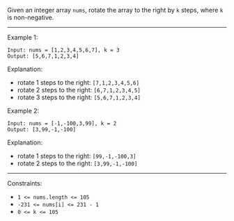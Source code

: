 Given an integer array `nums`, rotate the array to the right by `k` steps, where `k` is non-negative.

---

Example 1:
```
Input: nums = [1,2,3,4,5,6,7], k = 3
Output: [5,6,7,1,2,3,4]
```
Explanation:
* rotate 1 steps to the right: `[7,1,2,3,4,5,6]`
* rotate 2 steps to the right: `[6,7,1,2,3,4,5]`
* rotate 3 steps to the right: `[5,6,7,1,2,3,4]`

Example 2:
```
Input: nums = [-1,-100,3,99], k = 2
Output: [3,99,-1,-100]
```
Explanation:
* rotate 1 steps to the right: `[99,-1,-100,3]`
* rotate 2 steps to the right: `[3,99,-1,-100]`

---

Constraints:
* `1 <= nums.length <= 105`
* `-231 <= nums[i] <= 231 - 1`
* `0 <= k <= 105`
